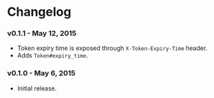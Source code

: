 # Changelog

### v0.1.1 - May 12, 2015

- Token expiry time is exposed through `X-Token-Expiry-Time` header.
- Adds `Token#expiry_time`.


### v0.1.0 - May 6, 2015

- Initial release.
